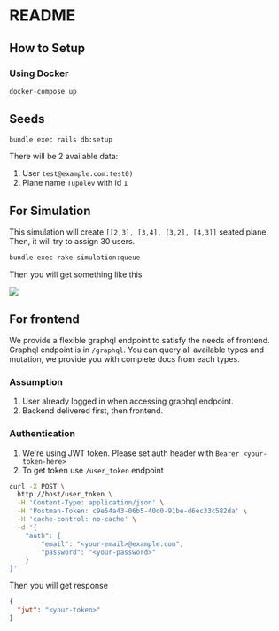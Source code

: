 # README

## How to Setup

### Using Docker

```bash
docker-compose up
```

## Seeds

```bash
bundle exec rails db:setup
```

There will be 2 available data:
1. User `test@example.com:test0)`
2. Plane name `Tupolev` with id `1`

## For Simulation

This simulation will create `[[2,3], [3,4], [3,2], [4,3]]` seated plane.
Then, it will try to assign 30 users.

```bash
bundle exec rake simulation:queue
```

Then you will get something like this

![](https://i.ibb.co/0m3hx22/res.png)

## For frontend

We provide a flexible graphql endpoint to satisfy the needs of frontend. Graphql endpoint is in `/graphql`.
You can query all available types and mutation, we provide you with complete docs from each types.


### Assumption

1. User already logged in when accessing graphql endpoint.
2. Backend delivered first, then frontend.

### Authentication

1. We're using JWT token. Please set auth header with `Bearer <your-token-here>`
2. To get token use `/user_token` endpoint

```bash
curl -X POST \
  http://host/user_token \
  -H 'Content-Type: application/json' \
  -H 'Postman-Token: c9e54a43-06b5-40d0-91be-d6ec33c582da' \
  -H 'cache-control: no-cache' \
  -d '{
	"auth": {
		"email": "<your-email>@example.com",
		"password": "<your-password>"
	}
}'
```

Then you will get response

```json
{
  "jwt": "<your-token>"
}
```
